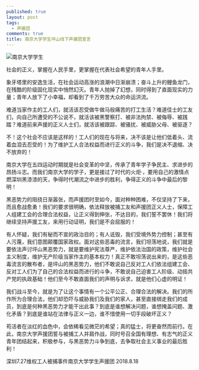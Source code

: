 ```yaml
---
published: true
layout: post
tags:
  - 声援团
comments: true
title: 南京大学学生坪山线下声援团宣言
---
```


 ![南京大学学生][1]
 
社会的正义，掌握在人民手里，更掌握在代表社会希望的青年人手里。

象牙塔里的安逸生活，在社会运动高涨的浪潮中日渐崩溃；奋斗上升的鲤鱼龙门，在残酷的阶级固化现实中悄然幻灭。青年人抛掉了幻想，同时得到了直面现实的力量；青年人放下了小幸福，却看到了千万劳苦大众的命运洪流。

难道当家作主的工人们，就活该忍受做牛做马般痛苦的打工生活？难道佳士的工友们，向自己所遭受的不公说不，就活该被黑警察打、被非法拘禁、被侮辱、被践踏？难道前来声援的正义人士们，就活该被跟踪、被骚扰、被威胁父母、被驱逐？

不！这个社会不应该是这样的！工人们的现在与将来，决不该是让他们低着头、流着血泪去忍受的！为了维护工人合法权益而进行正义的斗争，我们是决不退缩、决不放弃的！

南京大学在五四运动时期就是社会变革的中坚，传承了青年学子争民主、求进步的昂扬斗志。而我们南京大学的学子，更是接过了时代的火炬·，要用自己的激情点燃深圳黑漆漆的天，争得时代潮流之中进步的胜利，争得正义的斗争中最后的黎明！

黑恶势力的阻挠日渐嚣张，而声援团时至如今，面对种种困难，不仅坚持了下来，而且愈战愈勇！我们的要求很明确，依法释放被捕工友和声援团正义人士，保障工人组建工会的合理合法权益，让正义得到伸张，不达目的，我们誓不罢休！我们将继续坚持声援工友，来用行动证明，我们是不会屈服的！

有人怀疑，我们有秘而不宣的政治目的；有人诋毁，我们受境外势力控制；甚至有人污蔑，我们意图颠覆国家政权。面对这些恶毒的流言，我们坦荡地说，我们就是要依法声讨坪山黑恶势力，就是要维护宪法尊严，维护依法治国的政策，维护社会主义制度，维护无产阶级当家作主的基本权力！真正不敢坦荡说出来的，是这些恶毒流言的散布者，是坪山的黑恶势力，他们不敢说自己反对工人们依法组建工会、反对工人们为了自己的合法权益而进行的斗争，不敢说自己迫害工人阶级、动摇共产党的执政基础！他们至今不敢直面我们的声明与诉求，就是他们心虚的明证！

我们战斗至今，就是为了让这个事情有一个公平公正、合理合法的解决。我们的所作所为合理合法，他们却恐吓与威胁我们及我们的家人，甚至直接绑走我们的成员，到底是何种黑恶势力才能干出此事？到底是谁想解决问题，谁想掩盖问题、激化矛盾？到底是谁站在法律与正义一边，谁不惜使用一切手段破坏正义？

苟活者在淡红的血色中，会依稀看见微茫的希望；真的猛士，将更奋然而前行。在此，南京大学声援团誓与被捕工人并肩作战，同时号召全国有理想、有志气的正义青年团结起来，积极参与，与黑恶势力斗争到底，去争取社会主义事业的最后胜利！

深圳7.27维权工人被捕事件南京大学学生声援团
2018.8.18

[1]:  https://upload.cc/i1/2018/08/19/Lqs2Bl.jpg
